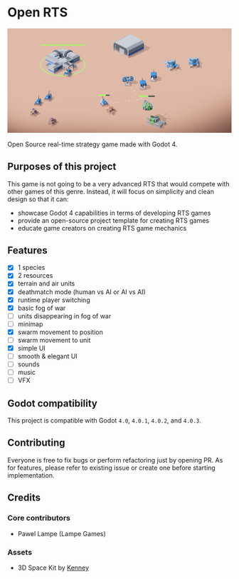 # Open RTS

![Open RTS](./media/screenshot_1400x650.png "Open RTS")

Open Source real-time strategy game made with Godot 4.

## Purposes of this project

This game is not going to be a very advanced RTS that would compete with other games of this genre. Instead, it will focus on simplicity and clean design so that it can:
 - showcase Godot 4 capabilities in terms of developing RTS games
 - provide an open-source project template for creating RTS games
 - educate game creators on creating RTS game mechanics

## Features

 - [x] 1 species
 - [x] 2 resources
 - [x] terrain and air units
 - [x] deathmatch mode (human vs AI or AI vs AI)
 - [x] runtime player switching
 - [x] basic fog of war
 - [ ] units disappearing in fog of war
 - [ ] minimap
 - [x] swarm movement to position
 - [ ] swarm movement to unit
 - [x] simple UI
 - [ ] smooth & elegant UI
 - [ ] sounds
 - [ ] music
 - [ ] VFX

## Godot compatibility

This project is compatible with Godot `4.0`, `4.0.1`, `4.0.2`, and `4.0.3`.

## Contributing

Everyone is free to fix bugs or perform refactoring just by opening PR. As for features, please refer to existing issue or create one before starting implementation.

## Credits

### Core contributors
 - Pawel Lampe (Lampe Games)

### Assets
 - 3D Space Kit by [Kenney](https://www.kenney.nl/assets/space-kit)
